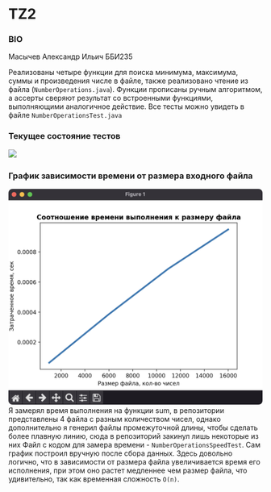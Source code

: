 # TZ2
### BIO
Масычев Александр Ильич ББИ235

Реализованы четыре функции для поиска минимума, максимума, суммы и произведения числе в файле, также реализовано чтение из файла (`NumberOperations.java`). Функции прописаны ручным алгоритмом, а ассерты сверяют результат со встроенными функциями, выполняющими аналогичное действие. Все тесты можно увидеть в файле `NumberOperationsTest.java`

### Текущее состояние тестов
![](https://github.com/Alex-mask/TZ2/actions/workflows/main.yml/badge.svg) <br>
### График зависимости времени от размера входного файла 
![](https://github.com/Alex-mask/TZ2/blob/main/time-size_plot.png)
Я замерял время выполнения на функции sum, в репозитории представлены 4 файла с разным количеством чисел, однако дополнительно я генерил файлы промежуточной длины, чтобы сделать более плавную линию, сюда в репозиторий закинул лишь некоторые из них
Файл с кодом для замера времени - `NumberOperationsSpeedTest`. Сам график построил вручную после сбора данных. 
Здесь довольно логично, что в зависимости от размера файла увеличивается время его исполнения, при этом оно растет медленнее чем размер файла, что удивительно, так как временная сложность `O(n)`.
